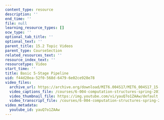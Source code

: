 ```yaml
---
content_type: resource
description: ''
end_time: ''
file: null
learning_resource_types: []
ocw_type: ''
optional_tab_title: ''
optional_text: ''
parent_title: 15.2 Topic Videos
parent_type: CourseSection
related_resources_text: ''
resource_index_text: ''
resourcetype: Video
start_time: ''
title: Basic 5-Stage Pipeline
uid: f44d20ea-52f0-568d-6479-6e02ce928e78
video_files:
  archive_url: https://archive.org/download/MIT6.004S17/MIT6_004S17_15-02-02_300k.mp4
  video_captions_file: /courses/6-004-computation-structures-spring-2017/d6576853525a5273963614e85de07a61_yauQ7o1ZAAw.vtt
  video_thumbnail_file: https://img.youtube.com/vi/yauQ7o1ZAAw/default.jpg
  video_transcript_file: /courses/6-004-computation-structures-spring-2017/0c6688b0ab5c763828424c94f67873ae_yauQ7o1ZAAw.pdf
video_metadata:
  youtube_id: yauQ7o1ZAAw
---
```

